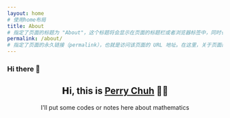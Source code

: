 ```yaml
---
layout: home
# 使用home布局
title: About
# 指定了页面的标题为 "About"，这个标题将会显示在页面的标题栏或者浏览器标签中，同时也在页面内容中可以通过 {{ page.title }} 的方式调用。
permalink: /about/
# 指定了页面的永久链接（permalink），也就是访问该页面的 URL 地址。在这里，关于页面的永久链接为 /about/，意味着当访问这个页面时，URL 将会是 http://你的域名/about/。
---
```


### Hi there 👋

<h2 align="center"> 𝗛i, this is <a href="https://Nalydz.github.io">Perry Chuh</a> 👨‍💻 </h2>


<p align="center">I'll put some codes or notes here about mathematics</p>
